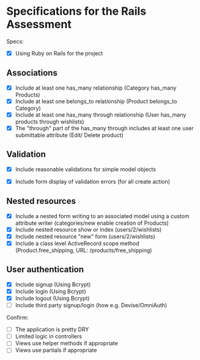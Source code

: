 # Specifications for the Rails Assessment

Specs:
- [x] Using Ruby on Rails for the project

## Associations
- [x] Include at least one has_many relationship (Category has_many Products) 
- [x] Include at least one belongs_to relationship (Product belongs_to Category)
- [x] Include at least one has_many through relationship (User has_many products through wishlists)
- [x] The "through" part of the has_many through includes at least one user submittable attribute (Edit/ Delete product)

## Validation
- [x] Include reasonable validations for simple model objects
- [x] Include form display of validation errors (for all create action)


## Nested resources
- [x] Include a nested form writing to an associated model using a custom attribute writer (categories/new enable creation of Products)
- [x] Include nested resource show or index (users/2/wishlists)
- [x] Include nested resource "new" form (users/2/wishlists)
- [x] Include a class level ActiveRecord scope method (Product.free_shipping,  URL: /products/free_shipping)

## User authentication 
- [x] Include signup (Using Bcrypt)
- [x] Include login (Using Bcrypt)
- [x] Include logout (Using Bcrypt)
- [ ] Include third party signup/login (how e.g. Devise/OmniAuth)

Confirm:
- [ ] The application is pretty DRY
- [ ] Limited logic in controllers
- [ ] Views use helper methods if appropriate
- [ ] Views use partials if appropriate